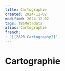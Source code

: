 ```yaml
---
title: Cartographie
created: 2024-12-02
modified: 2024-12-02
tags: TBSMetadata
alias: Cartographie
french:
- "[[2820 Cartography]]"
---
```

# Cartographie
